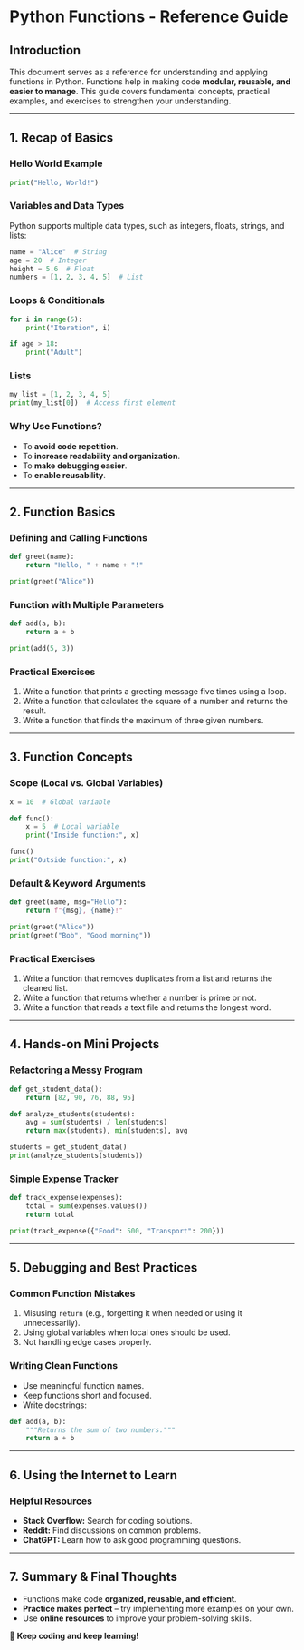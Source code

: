 # **Python Functions - Reference Guide**

## **Introduction**
This document serves as a reference for understanding and applying functions in Python. Functions help in making code **modular, reusable, and easier to manage**. This guide covers fundamental concepts, practical examples, and exercises to strengthen your understanding.

---

## **1. Recap of Basics**
### **Hello World Example**
```python
print("Hello, World!")
```

### **Variables and Data Types**
Python supports multiple data types, such as integers, floats, strings, and lists:
```python
name = "Alice"  # String
age = 20  # Integer
height = 5.6  # Float
numbers = [1, 2, 3, 4, 5]  # List
```

### **Loops & Conditionals**
```python
for i in range(5):
    print("Iteration", i)

if age > 18:
    print("Adult")
```

### **Lists**
```python
my_list = [1, 2, 3, 4, 5]
print(my_list[0])  # Access first element
```

### **Why Use Functions?**
- To **avoid code repetition**.
- To **increase readability and organization**.
- To **make debugging easier**.
- To **enable reusability**.

---

## **2. Function Basics**
### **Defining and Calling Functions**
```python
def greet(name):
    return "Hello, " + name + "!"

print(greet("Alice"))
```

### **Function with Multiple Parameters**
```python
def add(a, b):
    return a + b

print(add(5, 3))
```

### **Practical Exercises**
1. Write a function that prints a greeting message five times using a loop.
2. Write a function that calculates the square of a number and returns the result.
3. Write a function that finds the maximum of three given numbers.

---

## **3. Function Concepts**
### **Scope (Local vs. Global Variables)**
```python
x = 10  # Global variable

def func():
    x = 5  # Local variable
    print("Inside function:", x)

func()
print("Outside function:", x)
```

### **Default & Keyword Arguments**
```python
def greet(name, msg="Hello"):
    return f"{msg}, {name}!"

print(greet("Alice"))
print(greet("Bob", "Good morning"))
```

### **Practical Exercises**
1. Write a function that removes duplicates from a list and returns the cleaned list.
2. Write a function that returns whether a number is prime or not.
3. Write a function that reads a text file and returns the longest word.

---

## **4. Hands-on Mini Projects**
### **Refactoring a Messy Program**
```python
def get_student_data():
    return [82, 90, 76, 88, 95]

def analyze_students(students):
    avg = sum(students) / len(students)
    return max(students), min(students), avg

students = get_student_data()
print(analyze_students(students))
```

### **Simple Expense Tracker**
```python
def track_expense(expenses):
    total = sum(expenses.values())
    return total

print(track_expense({"Food": 500, "Transport": 200}))
```

---

## **5. Debugging and Best Practices**
### **Common Function Mistakes**
1. Misusing `return` (e.g., forgetting it when needed or using it unnecessarily).
2. Using global variables when local ones should be used.
3. Not handling edge cases properly.

### **Writing Clean Functions**
- Use meaningful function names.
- Keep functions short and focused.
- Write docstrings:
```python
def add(a, b):
    """Returns the sum of two numbers."""
    return a + b
```

---

## **6. Using the Internet to Learn**
### **Helpful Resources**
- **Stack Overflow:** Search for coding solutions.
- **Reddit:** Find discussions on common problems.
- **ChatGPT:** Learn how to ask good programming questions.

---

## **7. Summary & Final Thoughts**
- Functions make code **organized, reusable, and efficient**.
- **Practice makes perfect** – try implementing more examples on your own.
- Use **online resources** to improve your problem-solving skills.

🚀 **Keep coding and keep learning!**

